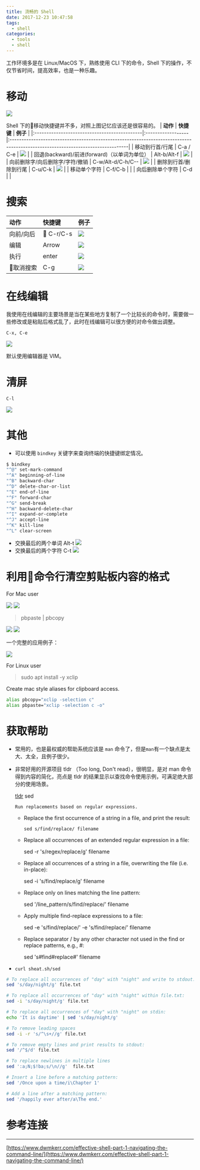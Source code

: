 ```yaml
---
title: 流畅的 Shell
date: 2017-12-23 10:47:58
tags:
  - shell
categories:
  - tools
  - shell
---
```


工作环境多是在 Linux/MacOS 下，熟练使用 CLI 下的命令，Shell 下的操作，不仅节省时间，提高效率，也是一种乐趣。

<!-- more -->

# 移动

![](http://olkbjcb09.bkt.clouddn.com/blog/2017-12-23-025707.jpg)

Shell 下的移动快捷键并不多，对照上图记忆应该还是很容易的。
| **动作**                                     | **快捷键**        | **例子**                                                                                                                       |
|:---------------------------------------------|:------------------|:-------------------------------------------------------------------------------------------------------------------------------|
| 移动到行首/行尾                              | C-a / C-e         | <img src="https://github.com/dwmkerr/effective-shell/raw/master/1-navigating-the-command-line/images/begin-end.gif">           |
| 回退(backward)/前进(forward)（以单词为单位） | Alt-b/Alt-f       | <img src="https://github.com/dwmkerr/effective-shell/raw/master/1-navigating-the-command-line/images/forward-backwards.gif">   |
| 向前删除字/向后删除字/字符/撤销              | C-w/Alt-d/C-h/C-- | <img src="https://github.com/dwmkerr/effective-shell/raw/master/1-navigating-the-command-line/images/delete-undo.gif">         |
| 删除到行首/删除到行尾                        | C-u/C-k           | <img src="https://github.com/dwmkerr/effective-shell/raw/master/1-navigating-the-command-line/images/delete-to-beginning.gif"> |
| 移动单个字符                                 | C-f/C-b           |                                                                                                                                |
| 向后删除单个字符                             | C-d               |                                                                                                                                |

# 搜索

| 动作      | 快捷键   | 例子                                                                                                                              |
|:----------|:---------|:----------------------------------------------------------------------------------------------------------------------------------|
| 向前/向后 |  C-r/C-s | <img src="https://github.com/dwmkerr/effective-shell/raw/master/1-navigating-the-command-line/images/search-history-next.gif">    |
| 编辑      | Arrow    | <img src="https://github.com/dwmkerr/effective-shell/raw/master/1-navigating-the-command-line/images/search-history-edit.gif">    |
| 执行      | enter    | <img src="https://github.com/dwmkerr/effective-shell/raw/master/1-navigating-the-command-line/images/search-history-execute.gif"> |
| 取消搜索  | C-g      | <img src="https://github.com/dwmkerr/effective-shell/raw/master/1-navigating-the-command-line/images/search-history-cancel.gif">  |

# 在线编辑

我使用在线编辑的主要场景是当在某些地方复制了一个比较长的命令时，需要做一些修改或是粘贴后格式乱了，此时在线编辑可以很方便的对命令做出调整。

`C-x, C-e`

<img src="https://www.dwmkerr.com/content/images/2017/06/edit-in-place.gif">

默认使用编辑器是 VIM。

# 清屏

`C-l`

<img src="https://www.dwmkerr.com/content/images/2017/06/edit-in-place.gif">

# 其他

- 可以使用 `bindkey` 关键字来查询终端的快捷键绑定情况。

```bash
$ bindkey
"^@" set-mark-command
"^A" beginning-of-line
"^B" backward-char
"^D" delete-char-or-list
"^E" end-of-line
"^F" forward-char
"^G" send-break
"^H" backward-delete-char
"^I" expand-or-complete
"^J" accept-line
"^K" kill-line
"^L" clear-screen
```

- 交换最后的两个单词   Alt-t
  <img src="https://www.dwmkerr.com/content/images/2017/06/transpose-word.gif">
- 交换最后的两个字符   C-t
  <img src="https://www.dwmkerr.com/content/images/2017/06/transpose-letters.gif">

# 利用命令行清空剪贴板内容的格式

For Mac user


![](https://www.dwmkerr.com/content/images/2017/10/strip-formatting-before.png)
![](https://www.dwmkerr.com/content/images/2017/10/strip-formatting-before.png)

> pbpaste | pbcopy

![](https://www.dwmkerr.com/content/images/2017/10/strip-formatting-after-1png)
![](https://www.dwmkerr.com/content/images/2017/10/strip-formatting-after-2png)

一个完整的应用例子：

<img src="https://www.dwmkerr.com/content/images/2017/10/pipeline.gif">

For Linux user

> sudo apt install -y xclip

Create mac style aliases for clipboard access.
```bash
alias pbcopy="xclip -selection c"
alias pbpaste="xclip -selection c -o"
```

# 获取帮助

- 常用的，也是最权威的帮助系统应该是 `man` 命令了，但是`man`有一个缺点是太大、太全，且例子很少。
- 非常好用的开源项目 tldr （Too long, Don't read），很明显，是对 man 命令得到内容的简化，亮点是 tldr 的结果显示以查找命令使用示例，可满足绝大部分的使用场景。

  [tldr](https://github.com/tldr-pages/tldr) sed

      Run replacements based on regular expressions.

    - Replace the first occurrence of a string in a file, and print the result:

      `sed s/find/replace/ filename`

    - Replace all occurrences of an extended regular expression in a file:

      sed -r 's/regex/replace/g' filename

    - Replace all occurrences of a string in a file, overwriting the file (i.e. in-place):

      sed -i 's/find/replace/g' filename

    - Replace only on lines matching the line pattern:

      sed '/line_pattern/s/find/replace/' filename

    - Apply multiple find-replace expressions to a file:

      sed -e 's/find/replace/' -e 's/find/replace/' filename

    - Replace separator / by any other character not used in the find or replace patterns, e.g., #:

      sed 's#find#replace#' filename

- `curl sheat.sh/sed`
```bash
# To replace all occurrences of "day" with "night" and write to stdout:
sed 's/day/night/g' file.txt

# To replace all occurrences of "day" with "night" within file.txt:
sed -i 's/day/night/g' file.txt

# To replace all occurrences of "day" with "night" on stdin:
echo 'It is daytime' | sed 's/day/night/g'

# To remove leading spaces
sed -i -r 's/^\s+//g' file.txt

# To remove empty lines and print results to stdout:
sed '/^$/d' file.txt

# To replace newlines in multiple lines
sed ':a;N;$!ba;s/\n//g'  file.txt

# Insert a line before a matching pattern:
sed '/Once upon a time/i\Chapter 1'

# Add a line after a matching pattern:
sed '/happily ever after/a\The end.'
```

# 参考连接
---
[https://www.dwmkerr.com/effective-shell-part-1-navigating-the-command-line/](https://www.dwmkerr.com/effective-shell-part-1-navigating-the-command-line/)
